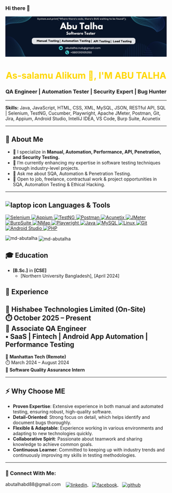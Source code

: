 ### Hi there 👋  

![logo](https://github.com/md-abutalha/md-abutalha/blob/main/abu_talha0x.png)  

<h1 align="center" style="color: #FFD700;">As-salamu Alikum 👋, I'M ABU TALHA</h1>  
<h3 align="center">QA Engineer | Automation Tester | Security Expert | Bug Hunter</h3>  

---  

**Skills:** Java, JavaScript, HTML, CSS, XML, MySQL, JSON, RESTful API, SQL | Selenium, TestNG, Cucumber, Playwright, Apache JMeter, Postman, Git, Jira, Appium, Android Studio, IntelliJ IDEA, VS Code, Burp Suite, Acunetix  

---   

## 🔭 About Me   

- 🔭 I specialize in **Manual, Automation, Performance, API, Penetration, and Security Testing.**  
- 🌱 I’m currently enhancing my expertise in software testing techniques through industry-level projects.  
- 💬 Ask me about SQA, Automation & Penetration Testing.  
- 👯 Open to job, freelance, contractual work & project opportunities in SQA, Automation Testing & Ethical Hacking.  

---  

<h2 align="left"><img src="https://img.icons8.com/ios-filled/50/000000/laptop.png" alt="laptop icon" width="30" height="30"/> Languages & Tools</h2> 

<p align="left">  
  <a href="https://www.selenium.dev/" target="_blank" rel="noreferrer">  
    <img src="https://img.shields.io/badge/Selenium-43B02A?style=for-the-badge&logo=selenium&logoColor=white" alt="Selenium" style="max-width: 100%;">  
  </a>  
  <a href="https://appium.io/" target="_blank" rel="noreferrer">  
    <img src="https://img.shields.io/badge/Appium-41BDF5?style=for-the-badge&logo=appium&logoColor=white" alt="Appium" style="max-width: 100%;">  
  </a>  
  <a href="https://testng.org/doc/" target="_blank" rel="noreferrer">  
    <img src="https://img.shields.io/badge/TestNG-FF9300?style=for-the-badge&logo=testng&logoColor=white" alt="TestNG" style="max-width: 100%;">  
  </a>  
  <a href="https://www.postman.com/" target="_blank" rel="noreferrer">  
    <img src="https://img.shields.io/badge/Postman-FF6C37?style=for-the-badge&logo=postman&logoColor=white" alt="Postman" style="max-width: 100%;">  
  </a>  
  <a href="https://www.acunetix.com/" target="_blank" rel="noreferrer">  
    <img src="https://img.shields.io/badge/Acunetix-00A3E0?style=for-the-badge&logoColor=white" alt="Acunetix" style="max-width: 100%;">  
  </a>  
  <a href="https://jmeter.apache.org/" target="_blank" rel="noreferrer">  
    <img src="https://img.shields.io/badge/JMeter-D22128?style=for-the-badge&logo=apache-jmeter&logoColor=white" alt="JMeter" style="max-width: 100%;">  
  </a>  
  <a href="https://portswigger.net/burp" target="_blank" rel="noreferrer">  
    <img src="https://img.shields.io/badge/BurpSuite-FF7043?style=for-the-badge&logo=burp-suite&logoColor=white" alt="BurpSuite" style="max-width: 100%;">  
  </a>  
  <a href="https://nmap.org/" target="_blank" rel="noreferrer">  
    <img src="https://img.shields.io/badge/NMap-4682B4?style=for-the-badge&logo=nmap&logoColor=white" alt="NMap" style="max-width: 100%;">  
  </a>  
  <a href="https://playwright.dev/" target="_blank" rel="noreferrer">  
    <img src="https://img.shields.io/badge/Playwright-2EAD33?style=for-the-badge&logo=playwright&logoColor=white" alt="Playwright" style="max-width: 100%;">  
  </a>  
  <a href="https://www.java.com" target="_blank" rel="noreferrer">  
    <img src="https://img.shields.io/badge/Java-007396?style=for-the-badge&logo=java&logoColor=white" alt="Java" style="max-width: 100%;">  
  </a>  
  <a href="https://www.mysql.com/" target="_blank" rel="noreferrer">  
    <img src="https://img.shields.io/badge/MySQL-4479A1?style=for-the-badge&logo=mysql&logoColor=white" alt="MySQL" style="max-width: 100%;">  
  </a>  
  <a href="https://www.linux.org/" target="_blank" rel="noreferrer">  
    <img src="https://img.shields.io/badge/Linux-FCC624?style=for-the-badge&logo=linux&logoColor=black" alt="Linux" style="max-width: 100%;">  
  </a>  
  <a href="https://git-scm.com/" target="_blank" rel="noreferrer">  
    <img src="https://img.shields.io/badge/Git-F05032?style=for-the-badge&logo=git&logoColor=white" alt="Git" style="max-width: 100%;">  
  </a>  
  <a href="https://developer.android.com/studio" target="_blank" rel="noreferrer">  
    <img src="https://img.shields.io/badge/Android%20Studio-3DDC84?style=for-the-badge&logo=android-studio&logoColor=white" alt="Android Studio" style="max-width: 100%;">  
  </a>  
  <a href="https://www.php.net/" target="_blank" rel="noreferrer">  
    <img src="https://img.shields.io/badge/PHP-777BB4?style=for-the-badge&logo=php&logoColor=white" alt="PHP" style="max-width: 100%;">  
  </a>  
</p>  

<p><img align="left" src="https://github-readme-stats.vercel.app/api/top-langs?username=md-abutalha&show_icons=true&locale=en&layout=compact" alt="md-abutalha" /></p>  

<p>&nbsp;<img align="center" src="https://github-readme-stats.vercel.app/api?username=md-abutalha&show_icons=true&locale=en" alt="md-abutalha" /></p>  

<h2 class="heading-element" dir="auto">🎓 Education</h2>  
<ul dir="auto">  
<li><strong>[B.Sc.]</strong> in <strong>[CSE]</strong>  
<ul dir="auto">  
<li>[Northern University Bangladesh], [April 2024]</li>  
</ul>  
</li>  
</ul>  

## 💼 Experience  

🧰 **Hishabee Technologies Limited (On-Site)**  
⏱️ October 2025 – Present  
📌 **Associate QA Engineer**  
• SaaS | Fintech | Android App Automation | Performance Testing  
---  

🧰 **Manhattan Tech (Remote)**  
⏱️ March 2024 – August 2024  
📌 **Software Quality Assurance Intern**  

---

  ## ⚡ Why Choose ME  
- **Proven Expertise**: Extensive experience in both manual and automated testing, ensuring robust, high-quality software.  
- **Detail-Oriented**: Strong focus on detail, which helps identify and document bugs thoroughly.  
- **Flexible & Adaptable**: Experience working in various environments and adapting to new technologies quickly.  
- **Collaborative Spirit**: Passionate about teamwork and sharing knowledge to achieve common goals.  
- **Continuous Learner**: Committed to keeping up with industry trends and continuously improving my skills in testing methodologies.
  
---  


### 📡 Connect With Me:  

<p align="left">  
abutalhabd88@gmail.com  
    &nbsp;&nbsp;  
    <a href="https://linkedin.com/in/abu-talha1" target="blank">  
        <img align="center" src="https://raw.githubusercontent.com/rahuldkjain/github-profile-readme-generator/master/src/images/icons/Social/linked-in-alt.svg" alt="linkedin" height="30" width="40" />  
    </a>  
    &nbsp;&nbsp;  
    <a href="https://facebook.com/mdabutalha03333" target="blank">  
        <img align="center" src="https://raw.githubusercontent.com/rahuldkjain/github-profile-readme-generator/master/src/images/icons/Social/facebook.svg" alt="facebook" height="30" width="40" />  
    </a>  
    &nbsp;&nbsp;  
    <a href="https://github.com/md-abutalha" target="blank">  
        <img align="center" src="https://raw.githubusercontent.com/rahuldkjain/github-profile-readme-generator/master/src/images/icons/Social/github.svg" alt="github" height="30" width="40" />  
    </a>  
</p>  
